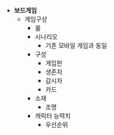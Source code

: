 * **보드게임**
  * 게임구상
    * 룰
    * 시나리오
      * 기존 모바일 게임과 동일
    * 구성
      * 게임판
      * 생존자
      * 감시자
      * 카드
    * 소재
      * 조명
    * 캐릭터 능력치
      * 우선순위
